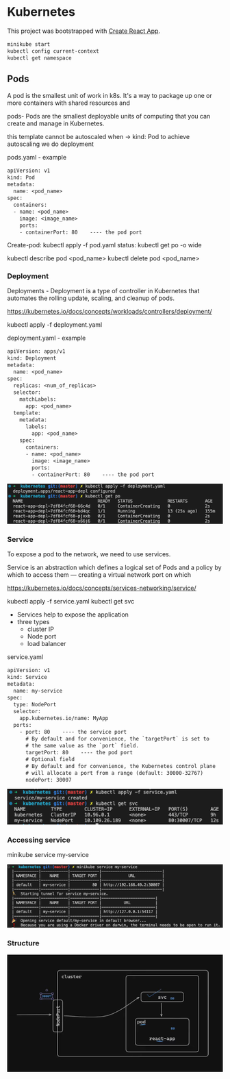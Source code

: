 # Kubernetes

This project was bootstrapped with [Create React App](https://github.com/facebook/create-react-app).

```
minikube start
kubectl config current-context
kubectl get namespace

```
## Pods
A pod is the smallest unit of work in k8s. It's a way to package up one or more containers with shared resources and

pods- Pods are the smallest deployable units of computing that you can create and manage in Kubernetes.

this template cannot be autoscaled when -> kind: Pod
to achieve autoscaling we do deployment

pods.yaml - example
```
apiVersion: v1
kind: Pod
metadata:
  name: <pod_name>
spec:
  containers:
  - name: <pod_name>
    image: <image_name>
    ports:
    - containerPort: 80    ---- the pod port

```
Create-pod: kubectl apply -f pod.yaml
status: kubectl get po -o wide

kubectl describe pod <pod_name>
kubectl delete pod <pod_name>


### Deployment
Deployments - Deployment is a type of controller in Kubernetes that automates the rolling update, scaling, and cleanup of pods.

https://kubernetes.io/docs/concepts/workloads/controllers/deployment/

kubectl apply -f deployment.yaml

deployment.yaml - example
```
apiVersion: apps/v1
kind: Deployment
metadata:
  name: <pod_name>
spec:
  replicas: <num_of_replicas>
  selector:
    matchLabels:
      app: <pod_name>
  template:
    metadata:
      labels:
        app: <pod_name>
    spec:
      containers:
      - name: <pod_name>
        image: <image_name>
        ports:
        - containerPort: 80    ---- the pod port
```
![Alt text](image.png)



### Service
To expose a pod to the network, we need to use services.

Service is an abstraction which defines a logical set of Pods and a policy by which to access them — creating a virtual network port on which

https://kubernetes.io/docs/concepts/services-networking/service/

kubectl apply -f service.yaml
kubectl get svc   

- Services help to expose the application
- three types
    - cluster IP
    - Node port 
    - load balancer

service.yaml
```
apiVersion: v1
kind: Service
metadata:
  name: my-service
spec:
  type: NodePort
  selector:
    app.kubernetes.io/name: MyApp
  ports:
    - port: 80    ---- the service port
      # By default and for convenience, the `targetPort` is set to
      # the same value as the `port` field.
      targetPort: 80    ---- the pod port
      # Optional field
      # By default and for convenience, the Kubernetes control plane
      # will allocate a port from a range (default: 30000-32767)
      nodePort: 30007
```

![Alt text](image-1.png)

### Accessing service

minikube service my-service

![Alt text](image-2.png)

### Structure

![Alt text](image-3.png)
